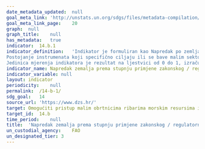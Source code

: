 ```yaml
---
date_metadata_updated:	null
goal_meta_link:	'http://unstats.un.org/sdgs/files/metadata-compilation/Metadata-Goal-14.pdf'
goal_meta_link_page:	20
graph:	null
graph_title:	null
has_metadata:	true
indicator:	14.b.1
indicator_definition:	'Indikator je formuliran kao Napredak po zemljama u usvajanju i provedbi zakonskog / regulatornog / političkog / institucionalnog okvira koji prepoznaje i štiti prava pristupa malom ribolovu. Taj pokazatelj mjeri aspekt  \ prava pristupa\ ". To je kompozitni indikator temeljen na odgovorima država članica FAO-a na upitnik za ispitivanje Kodeksa za odgovorno ribarstvo (CCRF) 6, koji FAO dostavlja svake dvije godine članovima i IGO-ima i INGO-ima. Ovaj se indikator izračunava na temelju nastojanja država da provode odabrane ključne odredbe dobrovoljnih smjernica za osiguranje održivog ribarstva u kontekstu sigurnosti hrane i uklanjanja siromaštva (SSF Smjernice;) kako je navedeno u određenoj godini istraživanja. Indikator varijabli \ t1.
Postojanje instrumenata koji specifično ciljaju ili se bave malim sektorom ribarstva \ t2. U tijeku su specifične inicijative za implementaciju SSF smjernica \ t3. Postojanje mehanizama koji omogućuju malim ribarima i ribičkim radnicima da doprinesu procesu donošenja odluka Izračun indikatora Težina dodijeljena svakoj od varijabli u izračunu vrijednosti pokazatelja za svaku zemlju je sljedeća: \ tVariable 1 40% \ tVariable 2 30% \ tVariable 3 30% Bodovanje varijabli indikatora temelji se na tri pitanja koja su dio skupova pitanja o malim ribarstvima u dvogodišnjem upitniku CCRF upitnika (kako je prikazano u Prilogu).
Jedinica mjerenja indikatora je rezultat na ljestvici od 0 do 1, izračunat pomoću bodova i težina dodijeljenih na tri pitanja. Nacionalni pokazatelj izračunat je na temelju tih pitanja koja su posebno usmjerena na stvarna nastojanja promicanja i olakšavanja prava pristupa malim ribolovnim gospodarstvima. Odgovori nazvani \ "ne \" u sva tri pitanja rezultirat će rezultatom \ "nula \" za kompozitni pokazatelj. Maksimalan rezultat postiže se ako se na sva pitanja odgovara \ "da \". Budući da će ovaj pokazatelj biti prijavljen u dvogodišnjem istraživanju CCRF-a, razlika u rezultatima u usporedbi sa prethodnom godinom istraživanja odrazit će se na napredak koji je postignut tijekom perioda istraživanja."'
indicator_name:	Napredak zemalja prema stupnju primjene zakonskog / regulatornog / političkog / institucionalnog okvira koji prepoznaje i štiti prava pristupa malom ribolovu'
indicator_variable:	null
layout:	indicator
periodicity:	null
permalink:	/14-b-1/
sdg_goal:	14
source_url:	'https://www.dzs.hr/'
target:	Omogućiti pristup malim obrtnicima ribarima morskim resursima i tržištu.'
target_id:	14.b
time_period:	null
title:	'Napredak zemalja prema stupnju primjene zakonskog / regulatornog / političkog / institucionalnog okvira koji prepoznaje i štiti prava pristupa malom ribolovu'
un_custodial_agency:	FAO
un_designated_tier:	3
---
```

